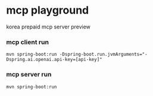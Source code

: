 # mcp playground
korea prepaid mcp server preview


### mcp client run
```maven
mvn spring-boot:run -Dspring-boot.run.jvmArguments="-Dspring.ai.openai.api-key=[api-key]"
```

### mcp server run
```maven
mvn spring-boot:run
```
